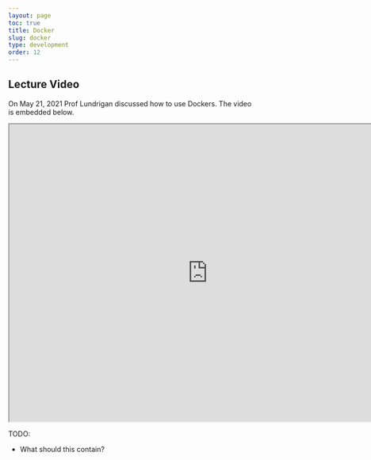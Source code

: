 ```yaml
---
layout: page
toc: true
title: Docker
slug: docker
type: development
order: 12
---
```


## Lecture Video
On May 21, 2021 Prof Lundrigan discussed how to use Dockers. The video is embedded below. 

<iframe width="800" height="600" src="https://www.youtube.com/embed/RP3QTEr58_Q"> </iframe>

TODO: 
- What should this contain?